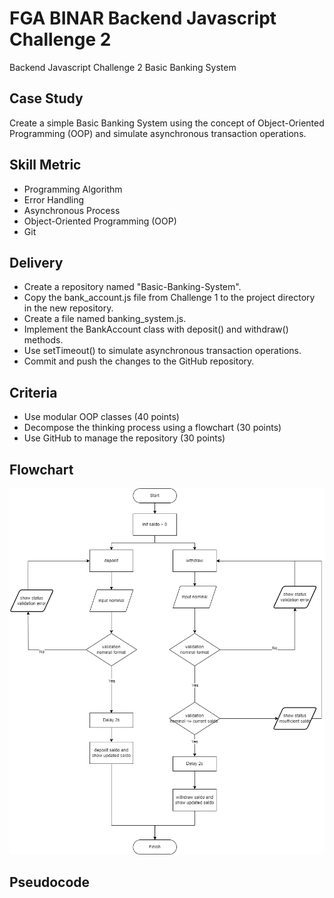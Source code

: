 # FGA BINAR Backend Javascript Challenge 2
Backend Javascript Challenge 2 Basic Banking System

## Case Study
Create a simple Basic Banking System using the concept of Object-Oriented Programming (OOP) and simulate asynchronous transaction operations.

## Skill Metric
- Programming Algorithm
- Error Handling
- Asynchronous Process
- Object-Oriented Programming (OOP)
- Git

## Delivery
- Create a repository named "Basic-Banking-System".
- Copy the bank_account.js file from Challenge 1 to the project directory in the new repository.
- Create a file named banking_system.js.
- Implement the BankAccount class with deposit() and withdraw() methods.
- Use setTimeout() to simulate asynchronous transaction operations.
- Commit and push the changes to the GitHub repository.

## Criteria
- Use modular OOP classes (40 points)
- Decompose the thinking process using a flowchart (30 points)
- Use GitHub to manage the repository (30 points)

## Flowchart
 ![](/flowchart.png)

## Pseudocode
